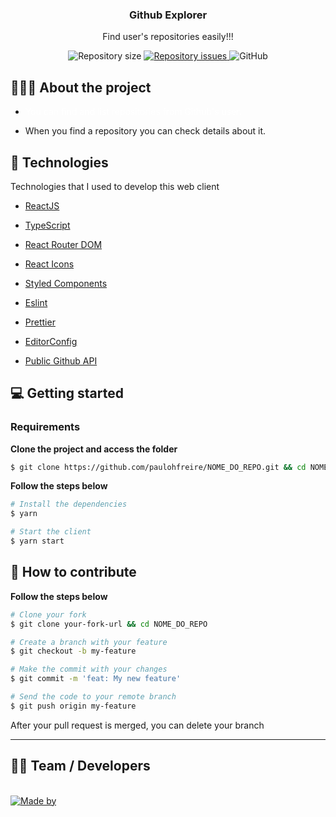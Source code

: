 <h3 align="center">
  Github Explorer
</h3>

<p align="center">Find user's repositories easily!!!</p>

<p align="center">

  <img alt="Repository size" src="https://img.shields.io/badge/repo%20size-511.4%20k-blue">

  <a href="https://github.com/paulohfreire/github-explore/issues">
    <img alt="Repository issues" src="https://img.shields.io/github/issues/paulohfreire/github-explore">
  </a>

  <img alt="GitHub" src="https://img.shields.io/github/license/paulohfreire/github-explore">
</p>

## 👨🏻‍💻 About the project

-   <p style="color: white;">You can find and list repositories from Github's user.
-   When you find a repository you can check details about it.</p>

## 🚀 Technologies

Technologies that I used to develop this web client

-   [ReactJS](https://reactjs.org/)
-   [TypeScript](https://www.typescriptlang.org/)
-   [React Router DOM](https://reacttraining.com/react-router/)
-   [React Icons](https://react-icons.netlify.com/#/)

-   [Styled Components](https://styled-components.com/)
-   [Eslint](https://eslint.org/)
-   [Prettier](https://prettier.io/)
-   [EditorConfig](https://editorconfig.org/)
-   [Public Github API](https://docs.github.com/en/free-pro-team@latest/rest)

## 💻 Getting started

### Requirements

**Clone the project and access the folder**

```bash
$ git clone https://github.com/paulohfreire/NOME_DO_REPO.git && cd NOME_DO_REPO
```

**Follow the steps below**

```bash
# Install the dependencies
$ yarn

# Start the client
$ yarn start
```

## 🤔 How to contribute

**Follow the steps below**

```bash
# Clone your fork
$ git clone your-fork-url && cd NOME_DO_REPO

# Create a branch with your feature
$ git checkout -b my-feature

# Make the commit with your changes
$ git commit -m 'feat: My new feature'

# Send the code to your remote branch
$ git push origin my-feature
```

After your pull request is merged, you can delete your branch

---

## 👨‍💻 Team / Developers

<br>
<a href="https://www.linkedin.com/in/paulohfreire/">
    <img alt="Made by" src="https://img.shields.io/badge/made%20by-Paulohfreire-success">
  </a>
